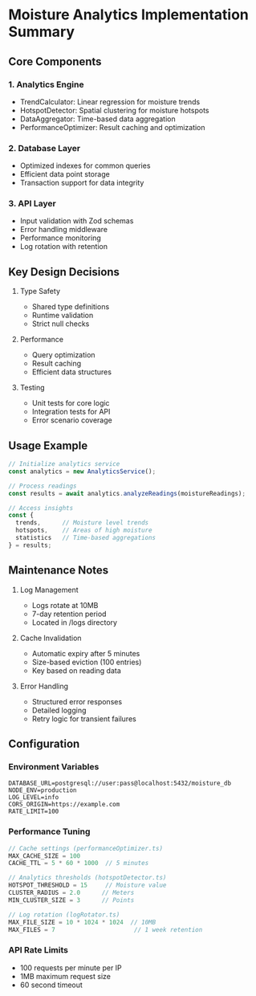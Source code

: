 # Moisture Analytics Implementation Summary

## Core Components

### 1. Analytics Engine
- TrendCalculator: Linear regression for moisture trends
- HotspotDetector: Spatial clustering for moisture hotspots
- DataAggregator: Time-based data aggregation
- PerformanceOptimizer: Result caching and optimization

### 2. Database Layer
- Optimized indexes for common queries
- Efficient data point storage
- Transaction support for data integrity

### 3. API Layer
- Input validation with Zod schemas
- Error handling middleware
- Performance monitoring
- Log rotation with retention

## Key Design Decisions

1. Type Safety
   - Shared type definitions
   - Runtime validation
   - Strict null checks

2. Performance
   - Query optimization
   - Result caching
   - Efficient data structures

3. Testing
   - Unit tests for core logic
   - Integration tests for API
   - Error scenario coverage

## Usage Example

```typescript
// Initialize analytics service
const analytics = new AnalyticsService();

// Process readings
const results = await analytics.analyzeReadings(moistureReadings);

// Access insights
const {
  trends,      // Moisture level trends
  hotspots,    // Areas of high moisture
  statistics   // Time-based aggregations
} = results;
```

## Maintenance Notes

1. Log Management
   - Logs rotate at 10MB
   - 7-day retention period
   - Located in /logs directory

2. Cache Invalidation
   - Automatic expiry after 5 minutes
   - Size-based eviction (100 entries)
   - Key based on reading data

3. Error Handling
   - Structured error responses
   - Detailed logging
   - Retry logic for transient failures

## Configuration

### Environment Variables
```env
DATABASE_URL=postgresql://user:pass@localhost:5432/moisture_db
NODE_ENV=production
LOG_LEVEL=info
CORS_ORIGIN=https://example.com
RATE_LIMIT=100
```

### Performance Tuning
```typescript
// Cache settings (performanceOptimizer.ts)
MAX_CACHE_SIZE = 100
CACHE_TTL = 5 * 60 * 1000  // 5 minutes

// Analytics thresholds (hotspotDetector.ts)
HOTSPOT_THRESHOLD = 15     // Moisture value
CLUSTER_RADIUS = 2.0      // Meters
MIN_CLUSTER_SIZE = 3      // Points

// Log rotation (logRotator.ts)
MAX_FILE_SIZE = 10 * 1024 * 1024  // 10MB
MAX_FILES = 7                      // 1 week retention
```

### API Rate Limits
- 100 requests per minute per IP
- 1MB maximum request size
- 60 second timeout
